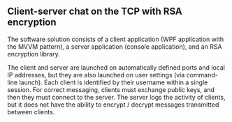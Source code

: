 ## Сlient-server chat on the TCP with RSA encryption

The software solution consists of a client application (WPF application with the MVVM pattern), 
a server application (console application), and an RSA encryption library.

The client and server are launched on automatically defined ports and local IP addresses, but 
they are also launched on user settings (via command-line launch). Each client is identified by 
their username within a single session. For correct messaging, clients must exchange public keys, 
and then they must connect to the server. The server logs the activity of clients, but it does not 
have the ability to encrypt / decrypt messages transmitted between clients.
